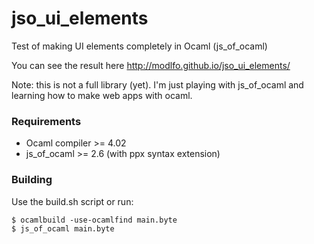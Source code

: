 # jso_ui_elements
Test of making UI elements completely in Ocaml (js_of_ocaml)

You can see the result here http://modlfo.github.io/jso_ui_elements/

Note: this is not a full library (yet). I'm just playing with js_of_ocaml and learning how to make web apps with ocaml.

### Requirements

- Ocaml compiler >= 4.02
- js_of_ocaml >= 2.6 (with ppx syntax extension)

### Building

Use the build.sh script or run:
```
$ ocamlbuild -use-ocamlfind main.byte
$ js_of_ocaml main.byte
```
